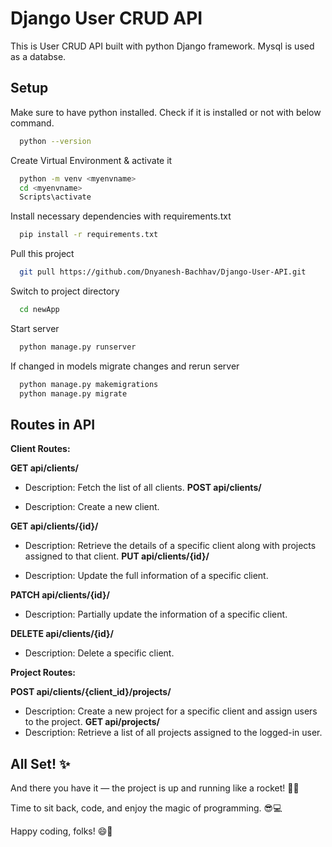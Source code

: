 
# Django User CRUD API
This is User CRUD API built with python Django framework. Mysql is used as a databse.


## Setup

Make sure to have python installed. Check if it is installed or not with below command.

```bash
  python --version
```
Create Virtual Environment & activate it

```bash
  python -m venv <myenvname>
  cd <myenvname>
  Scripts\activate
```
Install necessary dependencies with requirements.txt
```bash
  pip install -r requirements.txt
```
Pull this project
```bash
  git pull https://github.com/Dnyanesh-Bachhav/Django-User-API.git
```
Switch to project directory
```bash
  cd newApp
```

Start server
```bash
  python manage.py runserver
```
If changed in models migrate changes and rerun server
```bash
  python manage.py makemigrations
  python manage.py migrate
```

## Routes in API

**Client Routes:**

**GET api/clients/**

- Description: Fetch the list of all clients.
**POST api/clients/**

- Description: Create a new client.

**GET api/clients/{id}/**

- Description: Retrieve the details of a specific client along with projects assigned to that client.
**PUT api/clients/{id}/**

- Description: Update the full information of a specific client.

**PATCH api/clients/{id}/**
- Description: Partially update the information of a specific client.

**DELETE api/clients/{id}/**
- Description: Delete a specific client.

**Project Routes:**

**POST api/clients/{client_id}/projects/**

- Description: Create a new project for a specific client and assign users to the project.
**GET api/projects/**
- Description: Retrieve a list of all projects assigned to the logged-in user.

## All Set! ✨

And there you have it — the project is up and running like a rocket! 🚀✨

Time to sit back, code, and enjoy the magic of programming. 😎💻

Happy coding, folks! 😄🔧

